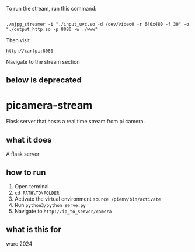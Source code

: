 To run the stream, run this command:
```

./mjpg_streamer -i "./input_uvc.so -d /dev/video0 -r 640x480 -f 30" -o "./output_http.so -p 8080 -w ./www"

```

Then visit 
```
http://carlpi:8080
```

Navigate to the stream section



## below is deprecated
# picamera-stream
Flask server that hosts a real time stream from pi camera.

## what it does
A flask server 

## how to run
1. Open terminal
2. ```cd PATH\TO\FOLDER```
3. Activate the virtual environment ```source /pienv/bin/activate```
4. Run ```python3/python serve.py```
5. Navigate to ```http://ip_to_server/camera```

## what is this for
wurc 2024
